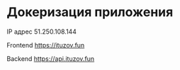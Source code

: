 # Докеризация приложения


IP адрес 51.250.108.144

Frontend https://ituzov.fun

Backend https://api.ituzov.fun